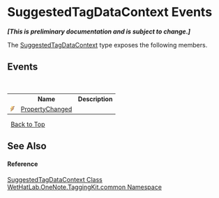 # SuggestedTagDataContext Events
 _**\[This is preliminary documentation and is subject to change.\]**_

The <a href="fc433c94-8fb7-e877-217c-2bcf31c00339.md">SuggestedTagDataContext</a> type exposes the following members.


## Events
&nbsp;<table><tr><th></th><th>Name</th><th>Description</th></tr><tr><td>![Public event](media/pubevent.gif "Public event")</td><td><a href="3e2dfcff-6656-e61a-cfd1-8a846b917edf.md">PropertyChanged</a></td><td /></tr></table>&nbsp;
<a href="#suggestedtagdatacontext-events">Back to Top</a>

## See Also


#### Reference
<a href="fc433c94-8fb7-e877-217c-2bcf31c00339.md">SuggestedTagDataContext Class</a><br /><a href="bcdbab9c-63d1-48a4-6937-af53fb8d9a55.md">WetHatLab.OneNote.TaggingKit.common Namespace</a><br />